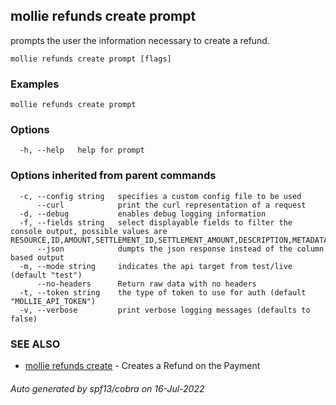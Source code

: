 ## mollie refunds create prompt

prompts the user the information necessary to create a refund.

```
mollie refunds create prompt [flags]
```

### Examples

```
mollie refunds create prompt
```

### Options

```
  -h, --help   help for prompt
```

### Options inherited from parent commands

```
  -c, --config string   specifies a custom config file to be used
      --curl            print the curl representation of a request
  -d, --debug           enables debug logging information
  -f, --fields string   select displayable fields to filter the console output, possible values are RESOURCE,ID,AMOUNT,SETTLEMENT_ID,SETTLEMENT_AMOUNT,DESCRIPTION,METADATA,STATUS,PAYMENT_ID,ORDER_ID,CREATED_AT
      --json            dumpts the json response instead of the column based output
  -m, --mode string     indicates the api target from test/live (default "test")
      --no-headers      Return raw data with no headers
  -t, --token string    the type of token to use for auth (default "MOLLIE_API_TOKEN")
  -v, --verbose         print verbose logging messages (defaults to false)
```

### SEE ALSO

* [mollie refunds create](mollie_refunds_create.md)	 - Creates a Refund on the Payment

###### Auto generated by spf13/cobra on 16-Jul-2022
